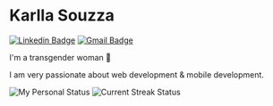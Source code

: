 # Karlla Souzza

[![Linkedin Badge](https://img.shields.io/badge/-Karlla%20Souzza-6633cc?style=flat-square&logo=Linkedin&logoColor=blueviolet&color=black&link=https://www.linkedin.com/in/karlla-souzza/)](https://www.linkedin.com/in/karlla-souzza/)
[![Gmail Badge](https://img.shields.io/badge/karlla.souzza7@gmail.com-6633cc?style=flat-square&logo=Gmail&logoColor=blueviolet&color=black&link=mailto:karlla.souzza7@gmail.com)](mailto:karlla.souzza7@gmail.com)

I'm a transgender woman 🌈

I am very passionate about web development & mobile development.

![My Personal Status](https://github-readme-stats.vercel.app/api?username=Karllasouzza&theme=midnight-purple&hide_border=true) ![Current Streak Status](https://github-readme-streak-stats.herokuapp.com?user=Karllasouzza&theme=midnight-purple&hide_border=true)
